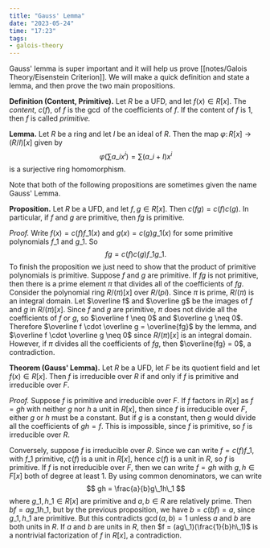 ```yaml
---
title: "Gauss' Lemma"
date: "2023-05-24"
time: "17:23"
tags:
- galois-theory
---
```

Gauss' lemma is super important and it will help us prove [[notes/Galois Theory/Eisenstein Criterion]]. We will make a quick definition and state a lemma, and then prove the two main propositions.

**Definition (Content, Primitive).** Let $R$ be a UFD, and let $f(x) \in R[x]$. The *content*, $c(f)$, of $f$ is the $\gcd$ of the coefficients of $f$. If the content of $f$ is 1, then $f$ is called *primitive.* 

**Lemma.** Let $R$ be a ring and let $I$ be an ideal of $R$. Then the map $\varphi \colon R[x] \to (R/I)[x]$ given by 
$$
\varphi \left(\sum a\_ix^i \right) = \sum \left(a\_i + I \right)x^i
$$is a surjective ring homomorphism. 

Note that both of the following propositions are sometimes given the name Gauss' Lemma. 

**Proposition.** Let $R$ be a UFD, and let $f, g \in R[x]$. Then $c(fg) = c(f)c(g)$. In particular, if $f$ and $g$ are primitive, then $fg$ is primitive. 

*Proof.* Write $f(x) = c(f)f\_1(x)$ and $g(x) = c(g)g\_1(x)$ for some primitive polynomials $f\_1$ and $g\_1$. So 
$$
fg = c(f)c(g)f\_1g\_1.
$$To finish the proposition we just need to show that the product of primitive polynomials is primitive. Suppose $f$ and $g$ are primitive. If $fg$ is not primitive, then there is a prime element $\pi$ that divides all of the coefficients of $fg$. Consider the polynomial ring $R/(\pi)[x]$ over $R/(pi)$. Since $\pi$ is prime, $R/(\pi)$ is an integral domain. Let $\overline f$ and $\overline g$ be the images of $f$ and $g$ in $R/(\pi)[x]$. Since $f$ and $g$ are primitive, $\pi$ does not divide all the coefficients of $f$ or $g$, so $\overline f \neq 0$ and $\overline g \neq 0$. Therefore $\overline f \cdot \overline g = \overline{fg}$ by the lemma, and $\overline f \cdot \overline g \neq 0$ since $R/(\pi)[x]$ is an integral domain. However, if $\pi$ divides all the coefficients of $fg$, then $\overline{fg} = 0$, a contradiction. 

**Theorem (Gauss' Lemma).** Let $R$ be a UFD, let $F$ be its quotient field and let $f(x) \in R[x]$. Then $f$ is irreducible over $R$ if and only if $f$ is primitive and irreducible over $F$. 

*Proof.* Suppose $f$ is primitive and irreducible over $F$. If $f$ factors in $R[x]$ as $f = gh$ with neither $g$ nor $h$ a unit in $R[x]$, then since $f$ is irreducible over $F$, either $g$ or $h$ must be a constant. But if $g$ is a constant, then $g$ would divide all the coefficients of $gh = f$. This is impossible, since $f$ is primitive, so $f$ is irreducible over $R$. 

Conversely, suppose $f$ is irreducible over $R$. Since we can write $f = c(f)f\_1$, with $f\_1$ primitive, $c(f)$ is a unit in $R[x]$, hence $c(f)$ is a unit in $R$, so $f$ is primitive. If $f$ is not irreducible over $F$, then we can write $f = gh$ with $g, h \in F[x]$ both of degree at least 1. By using common denominators, we can write 
$$
gh = \frac{a}{b}g\_1h\_1
$$ where $g\_1, h\_1 \in R[x]$ are primitive and $a, b \in R$ are relatively prime. Then $bf = ag\_1h\_1$, but by the previous proposition, we have $b = c(bf) = a$, since $g\_1, h\_1$ are primitive. But this contradicts $\gcd(a, b) = 1$ unless $a$ and $b$ are both units in $R$. If $a$ and $b$ are units in $R$, then $f = (ag\_1)(\frac{1}{b}h\_1)$ is a nontrivial factorization of $f$ in $R[x]$, a contradiction. 